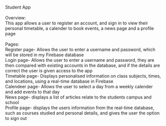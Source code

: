 Student App <br/>
<br/>
Overview:<br/>
This app allows a user to register an account, and sign in to view their personal timetable, a calender to book events, a news page and a profile page <br/>
<br/>
Pages: <br/>
Register page- Allows the user to enter a username and password, which will be stored in my Firebase database <br/>
Login page- Allows the user to enter a username and password, they are then compared with existing accounts in the database, and if the details are correct the user is given access to the app <br/>
Timetable page- Displays personalised information on class subjects, times, and locations, using a real-time database in Firebase <br/>
Calendeer page- Allows the user to select a day from a weekly calender and add events to that day <br/>
News page- displays a list of articles relate to the students campus and school <br/>
Profile page- displays the users information from the real-time database, such as courses studied and personal details, and gives the user the option to sign out <br/>
